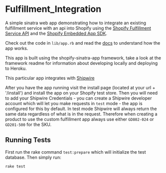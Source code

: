 Fulfillment_Integration
=======================

A simple sinatra web app demonstrating how to integrate an existing fulfillment service with an api into Shopify using the [Shopify Fulfillment Service API](http://docs.shopify.com/api/fulfillmentservice) and the [Shopify Embedded App SDK](http://docs.shopify.com/embedded-app-sdk).

Check out the code in `lib/app.rb` and read the [docs](http://docs.shopify.com/api/fulfillmentservice) to understand how the app works.

This app is built using the shopify-sinatra-app framework, take a look at the framework readme for information about developing locally and deploying to Heroku.

This particular app integrates with [Shipwire](http://www.shipwire.com/)

After you have the app running visit the install page (located at your url + '/install') and install the app on your Shopify test store. Then you will need to add your Shipwire Credentials - you can create a Shipwire developer account which will let you make requests in `test` mode - the app is configured for this by default. In test mode Shipwire will always return the same data regardless of what is in the request. Therefore when creating a product to use the custom fulfillment app always use either `GD802-024` or `GD201-500` for the SKU.

Running Tests
-------------

First run the rake command `test:prepare` which will initialize the test database. Then simply run:

```
rake test
```
